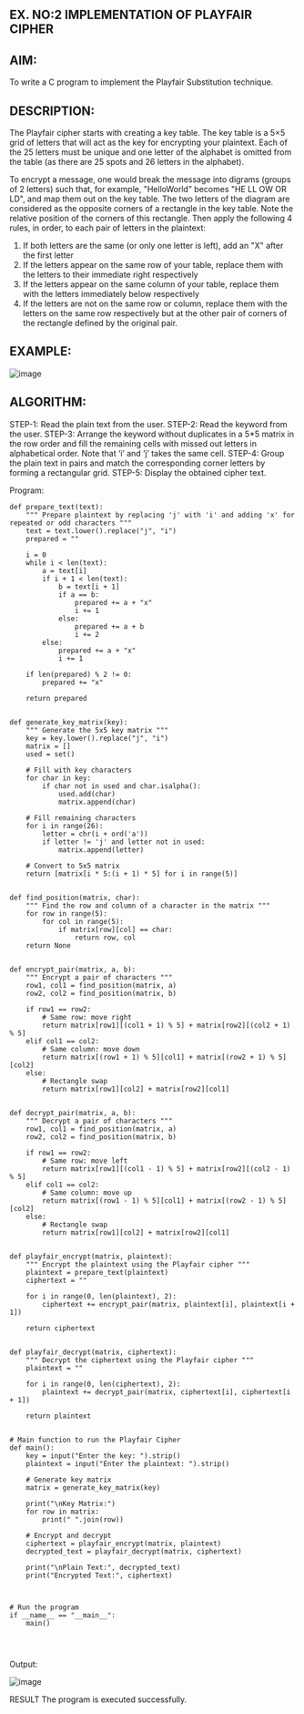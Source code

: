 ## EX. NO:2 IMPLEMENTATION OF PLAYFAIR CIPHER

 

## AIM:
 

 

To write a C program to implement the Playfair Substitution technique.

## DESCRIPTION:

The Playfair cipher starts with creating a key table. The key table is a 5×5 grid of letters that will act as the key for encrypting your plaintext. Each of the 25 letters must be unique and one letter of the alphabet is omitted from the table (as there are 25 spots and 26 letters in the alphabet).

To encrypt a message, one would break the message into digrams (groups of 2 letters) such that, for example, "HelloWorld" becomes "HE LL OW OR LD", and map them out on the key table. The two letters of the diagram are considered as the opposite corners of a rectangle in the key table. Note the relative position of the corners of this rectangle. Then apply the following 4 rules, in order, to each pair of letters in the plaintext:
1.	If both letters are the same (or only one letter is left), add an "X" after the first letter
2.	If the letters appear on the same row of your table, replace them with the letters to their immediate right respectively
3.	If the letters appear on the same column of your table, replace them with the letters immediately below respectively
4.	If the letters are not on the same row or column, replace them with the letters on the same row respectively but at the other pair of corners of the rectangle defined by the original pair.
## EXAMPLE:
![image](https://github.com/Hemamanigandan/EX-NO-2-/assets/149653568/e6858d4f-b122-42ba-acdb-db18ec2e9675)

 

## ALGORITHM:

STEP-1: Read the plain text from the user.
STEP-2: Read the keyword from the user.
STEP-3: Arrange the keyword without duplicates in a 5*5 matrix in the row order and fill the remaining cells with missed out letters in alphabetical order. Note that ‘i’ and ‘j’ takes the same cell.
STEP-4: Group the plain text in pairs and match the corresponding corner letters by forming a rectangular grid.
STEP-5: Display the obtained cipher text.




Program:
~~~
def prepare_text(text):
    """ Prepare plaintext by replacing 'j' with 'i' and adding 'x' for repeated or odd characters """
    text = text.lower().replace("j", "i")
    prepared = ""
    
    i = 0
    while i < len(text):
        a = text[i]
        if i + 1 < len(text):
            b = text[i + 1]
            if a == b:
                prepared += a + "x"
                i += 1
            else:
                prepared += a + b
                i += 2
        else:
            prepared += a + "x"
            i += 1

    if len(prepared) % 2 != 0:
        prepared += "x"

    return prepared


def generate_key_matrix(key):
    """ Generate the 5x5 key matrix """
    key = key.lower().replace("j", "i")
    matrix = []
    used = set()

    # Fill with key characters
    for char in key:
        if char not in used and char.isalpha():
            used.add(char)
            matrix.append(char)

    # Fill remaining characters
    for i in range(26):
        letter = chr(i + ord('a'))
        if letter != 'j' and letter not in used:
            matrix.append(letter)

    # Convert to 5x5 matrix
    return [matrix[i * 5:(i + 1) * 5] for i in range(5)]


def find_position(matrix, char):
    """ Find the row and column of a character in the matrix """
    for row in range(5):
        for col in range(5):
            if matrix[row][col] == char:
                return row, col
    return None


def encrypt_pair(matrix, a, b):
    """ Encrypt a pair of characters """
    row1, col1 = find_position(matrix, a)
    row2, col2 = find_position(matrix, b)

    if row1 == row2:
        # Same row: move right
        return matrix[row1][(col1 + 1) % 5] + matrix[row2][(col2 + 1) % 5]
    elif col1 == col2:
        # Same column: move down
        return matrix[(row1 + 1) % 5][col1] + matrix[(row2 + 1) % 5][col2]
    else:
        # Rectangle swap
        return matrix[row1][col2] + matrix[row2][col1]


def decrypt_pair(matrix, a, b):
    """ Decrypt a pair of characters """
    row1, col1 = find_position(matrix, a)
    row2, col2 = find_position(matrix, b)

    if row1 == row2:
        # Same row: move left
        return matrix[row1][(col1 - 1) % 5] + matrix[row2][(col2 - 1) % 5]
    elif col1 == col2:
        # Same column: move up
        return matrix[(row1 - 1) % 5][col1] + matrix[(row2 - 1) % 5][col2]
    else:
        # Rectangle swap
        return matrix[row1][col2] + matrix[row2][col1]


def playfair_encrypt(matrix, plaintext):
    """ Encrypt the plaintext using the Playfair cipher """
    plaintext = prepare_text(plaintext)
    ciphertext = ""

    for i in range(0, len(plaintext), 2):
        ciphertext += encrypt_pair(matrix, plaintext[i], plaintext[i + 1])

    return ciphertext


def playfair_decrypt(matrix, ciphertext):
    """ Decrypt the ciphertext using the Playfair cipher """
    plaintext = ""

    for i in range(0, len(ciphertext), 2):
        plaintext += decrypt_pair(matrix, ciphertext[i], ciphertext[i + 1])

    return plaintext


# Main function to run the Playfair Cipher
def main():
    key = input("Enter the key: ").strip()
    plaintext = input("Enter the plaintext: ").strip()

    # Generate key matrix
    matrix = generate_key_matrix(key)

    print("\nKey Matrix:")
    for row in matrix:
        print(" ".join(row))

    # Encrypt and decrypt
    ciphertext = playfair_encrypt(matrix, plaintext)
    decrypted_text = playfair_decrypt(matrix, ciphertext)
    
    print("\nPlain Text:", decrypted_text)
    print("Encrypted Text:", ciphertext)
    


# Run the program
if __name__ == "__main__":
    main()




~~~

Output:

![image](https://github.com/user-attachments/assets/b7d9d9fa-d412-4d18-be22-07b2d0355c37)

RESULT
The program is executed successfully.

